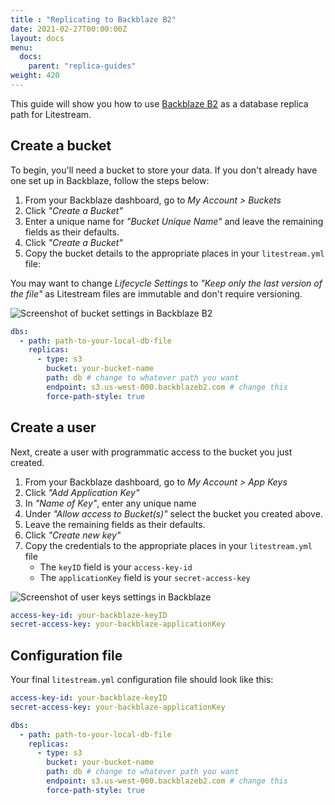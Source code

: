 ```yaml
---
title : "Replicating to Backblaze B2"
date: 2021-02-27T00:00:00Z
layout: docs
menu:
  docs:
    parent: "replica-guides"
weight: 420
---
```


This guide will show you how to use [Backblaze B2](https://www.backblaze.com/cloud-storage) as a database replica path for
Litestream.

## Create a bucket

To begin, you'll need a bucket to store your data. If you don't already have one
set up in Backblaze, follow the steps below:

1. From your Backblaze dashboard, go to _My Account > Buckets_
1. Click _"Create a Bucket"_
1. Enter a unique name for _"Bucket Unique Name"_ and leave the remaining fields as their defaults.
1. Click _"Create a Bucket"_
1. Copy the bucket details to the appropriate places in your `litestream.yml` file:

You may want to change _Lifecycle Settings_ to _"Keep only the last version of
the file"_ as Litestream files are immutable and don't require versioning.

![Screenshot of bucket settings in Backblaze B2](bucket.png)

```yaml
dbs:
  - path: path-to-your-local-db-file
    replicas:
      - type: s3
        bucket: your-bucket-name
        path: db # change to whatever path you want
        endpoint: s3.us-west-000.backblazeb2.com # change this
        force-path-style: true
```

## Create a user

Next, create a user with programmatic access to the bucket you just created.

1. From your Backblaze dashboard, go to _My Account > App Keys_
1. Click _"Add Application Key"_
1. In _"Name of Key"_, enter any unique name
1. Under _"Allow access to Bucket(s)"_ select the bucket you created above.
1. Leave the remaining fields as their defaults.
1. Click _"Create new key"_
1. Copy the credentials to the appropriate places in your `litestream.yml` file
    * The `keyID` field is your `access-key-id`
    * The `applicationKey` field is your `secret-access-key`

![Screenshot of user keys settings in Backblaze](user-keys.png)

```yaml
access-key-id: your-backblaze-keyID
secret-access-key: your-backblaze-applicationKey
```

## Configuration file

Your final `litestream.yml` configuration file should look like this:

```yaml
access-key-id: your-backblaze-keyID
secret-access-key: your-backblaze-applicationKey

dbs:
  - path: path-to-your-local-db-file
    replicas:
      - type: s3
        bucket: your-bucket-name
        path: db # change to whatever path you want
        endpoint: s3.us-west-000.backblazeb2.com # change this
        force-path-style: true
```
